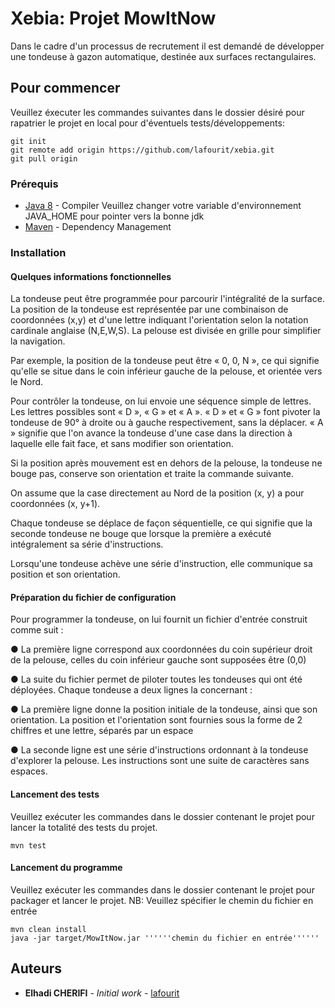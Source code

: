 # Xebia: Projet MowItNow

Dans le cadre d'un processus de recrutement il est demandé de développer une tondeuse à gazon automatique, destinée aux
surfaces rectangulaires.

## Pour commencer

Veuillez éxecuter les commandes suivantes dans le dossier désiré pour rapatrier le projet en local pour d'éventuels tests/développements:
```
git init
git remote add origin https://github.com/lafourit/xebia.git
git pull origin
```
### Prérequis

* [Java 8](http://www.oracle.com/technetwork/java/javase/downloads/jdk8-downloads-2133151.html) - Compiler Veuillez changer votre variable d'environnement JAVA_HOME pour pointer vers la bonne jdk
* [Maven](https://maven.apache.org/) - Dependency Management

### Installation

#### Quelques informations fonctionnelles

La tondeuse peut être programmée pour parcourir l'intégralité de la surface.
La position de la tondeuse est représentée par une combinaison de coordonnées (x,y) et d'une
lettre indiquant l'orientation selon la notation cardinale anglaise (N,E,W,S). La pelouse est
divisée en grille pour simplifier la navigation.

Par exemple, la position de la tondeuse peut être « 0, 0, N », ce qui signifie qu'elle se situe
dans le coin inférieur gauche de la pelouse, et orientée vers le Nord.

Pour contrôler la tondeuse, on lui envoie une séquence simple de lettres. Les lettres possibles
sont « D », « G » et « A ». « D » et « G » font pivoter la tondeuse de 90° à droite ou à gauche
respectivement, sans la déplacer. « A » signifie que l'on avance la tondeuse d'une case dans la
direction à laquelle elle fait face, et sans modifier son orientation.

Si la position après mouvement est en dehors de la pelouse, la tondeuse ne bouge pas,
conserve son orientation et traite la commande suivante.

On assume que la case directement au Nord de la position (x, y) a pour coordonnées (x, y+1).

Chaque tondeuse se déplace de façon séquentielle, ce qui signifie que la seconde tondeuse ne
bouge que lorsque la première a exécuté intégralement sa série d'instructions.

Lorsqu'une tondeuse achève une série d'instruction, elle communique sa position et son
orientation.

#### Préparation du fichier de configuration

Pour programmer la tondeuse, on lui fournit un fichier d'entrée construit comme suit :

● La première ligne correspond aux coordonnées du coin supérieur droit de la pelouse, celles
du coin inférieur gauche sont supposées être (0,0)

● La suite du fichier permet de piloter toutes les tondeuses qui ont été déployées. Chaque
tondeuse a deux lignes la concernant :

  ● La première ligne donne la position initiale de la tondeuse, ainsi que son orientation. La
    position et l'orientation sont fournies sous la forme de 2 chiffres et une lettre, séparés
    par un espace
    
  ● La seconde ligne est une série d'instructions ordonnant à la tondeuse d'explorer la
    pelouse. Les instructions sont une suite de caractères sans espaces.

#### Lancement des tests

Veuillez exécuter les commandes dans le dossier contenant le projet pour lancer la totalité des tests du projet.
```
mvn test
```
#### Lancement du programme

Veuillez exécuter les commandes dans le dossier contenant le projet pour packager et lancer le projet.
NB: Veuillez spécifier le chemin du fichier en entrée
```
mvn clean install
java -jar target/MowItNow.jar ''''''chemin du fichier en entrée''''''
```

## Auteurs

* **Elhadi CHERIFI** - *Initial work* - [lafourit](https://github.com/lafourit)
